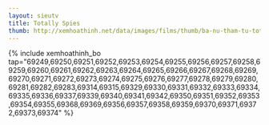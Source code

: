 ```yaml
---
layout: sieutv
title: Totally Spies
thumb: http://xemhoathinh.net/data/images/films/thumb/ba-nu-tham-tu-totally-spies-2001.jpg
---
```

{% include xemhoathinh_bo tap="69249,69250,69251,69252,69253,69254,69255,69256,69257,69258,69259,69260,69261,69262,69263,69264,69265,69266,69267,69268,69269,69270,69271,69272,69273,69274,69275,69276,69277,69278,69279,69280,69281,69282,69283,69314,69315,69329,69330,69331,69332,69333,69334,69335,69336,69337,69339,69340,69341,69342,69350,69351,69352,69353,69354,69355,69368,69369,69356,69357,69358,69359,69370,69371,69372,69373,69374" %} 
